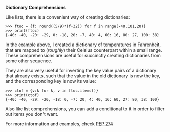 **Dictionary Comprehensions**

Like lists, there is a convenient way of creating dictionaries:
```pycon
>>> ftoc = {f: round((5/9)*(f-32)) for f in range(-40,101,20)}
>>> print(ftoc)
{-40: -40, -20: -29, 0: -18, 20: -7, 40: 4, 60: 16, 80: 27, 100: 38}
```
In the example above, I created a dictionary of temperatures in Fahrenheit, that are mapped to (*roughly*) their Celsius counterpart within a small range. These comprehensions are useful for succinctly creating dictionaries from some other sequence.

They are also very useful for inverting the key value pairs of a dictionary that already exists, such that the value in the old dictionary is now the key, and the corresponding key is now its value:
```pycon
>>> ctof = {v:k for k, v in ftoc.items()}
>>> print(ctof)
{-40: -40, -29: -20, -18: 0, -7: 20, 4: 40, 16: 60, 27: 80, 38: 100}
```

Also like list comprehensions, you can add a conditional to it in order to filter out items you don't want.

For more information and examples, check [PEP 274](https://www.python.org/dev/peps/pep-0274/)
